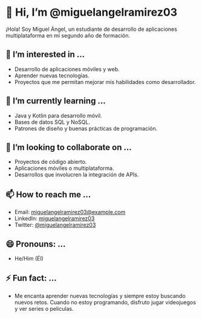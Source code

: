 # 👋 Hi, I’m @miguelangelramirez03
¡Hola! Soy Miguel Ángel, un estudiante de desarrollo de aplicaciones multiplataforma en mi segundo año de formación.

## 👀 I’m interested in ...
- Desarrollo de aplicaciones móviles y web.
- Aprender nuevas tecnologías.
- Proyectos que me permitan mejorar mis habilidades como desarrollador.

## 🌱 I’m currently learning ...
- Java y Kotlin para desarrollo móvil.
- Bases de datos SQL y NoSQL.
- Patrones de diseño y buenas prácticas de programación.

## 💞️ I’m looking to collaborate on ...
- Proyectos de código abierto.
- Aplicaciones móviles o multiplataforma.
- Desarrollos que involucren la integración de APIs.

## 📫 How to reach me ...
- Email: miguelangelramirez03@example.com
- LinkedIn: [miguelangelramirez03](https://www.linkedin.com/in/miguelangelramirez03)
- Twitter: [@miguelangelramirez03](https://x.com/marp0604_dev)

## 😄 Pronouns: ...
- He/Him (Él)

## ⚡ Fun fact: ...
- Me encanta aprender nuevas tecnologías y siempre estoy buscando nuevos retos. Cuando no estoy programando, disfruto jugar videojuegos y ver series o peliculas. 
